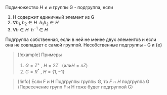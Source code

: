 Подмножество $H \ne \varnothing$ группы G - подгруппа, если 
1. H содержит единичный элемент из G
2. $\forall h_1,h_2 \in H\ \  h_1h_2 \in H$
3. $\forall h \in H\ \ h^{-1} \in H$

Подгруппа собственная, если в ней не менее двух элементов и если она не совпадает с самой группой.
Несобственные подгруппы - G и {e}

>[!example] Примеры
>1. $G=Z^+\ ,\ H=2Z\ \ \ (или H = nZ)$
>2. $G=R^*\ ,\ H=\{1,-1\}$

>[!info] Если F и H
>Подгруппы группы G, то $F \cap H$ подгруппа G
>(Пересечение групп F и H тоже  будет подгруппой G)


